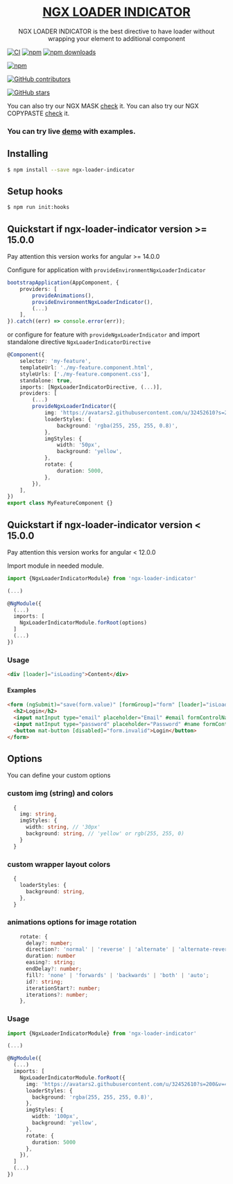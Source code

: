 <a href="http://jsdaddy.io/img/logo.png">
  <h1 align="center">NGX LOADER INDICATOR</h1>
</a>

<p align="center">
  NGX LOADER INDICATOR is the best directive to have loader without wrapping your element to additional component
</p>

[![CI](https://github.com/JsDaddy/ngx-loader-indicator/actions/workflows/quality-check.yml/badge.svg?branch=develop)](https://github.com/JsDaddy/ngx-loader-indicator/actions/workflows/main.yml)
[![npm](https://img.shields.io/npm/v/ngx-loader-indicator.svg)](https://www.npmjs.com/package/ngx-loader-indicator)
[![npm downloads](https://img.shields.io/npm/dt/ngx-loader-indicator.svg)](https://npmjs.org/ngx-loader-indicator)

[![npm](https://img.shields.io/npm/dm/ngx-loader-indicator.svg)](https://www.npmjs.com/package/ngx-loader-indicator)

[![GitHub contributors](https://img.shields.io/github/contributors/JSDaddy/ngx-loader-indicator.svg?style=flat)](https://github.com/JSDaddy/ngx-loader-indicator)

[![GitHub stars](https://img.shields.io/github/stars/JSDaddy/ngx-loader-indicator.svg?label=GitHub%20Stars&style=flat)](https://github.com/JSDaddy/ngx-loader-indicator)

You can also try our NGX MASK [check](https://www.npmjs.com/package/ngx-mask) it.
You can also try our NGX COPYPASTE [check](https://www.npmjs.com/package/ngx-copypaste) it.
### You can try live  [demo](https://jsdaddy.github.io/ngx-loader-indicator/) with examples.
## Installing

```bash
$ npm install --save ngx-loader-indicator
```

## Setup hooks
```bash
$ npm run init:hooks
```

## Quickstart if ngx-loader-indicator version >= 15.0.0

Pay attention this version works for angular >= 14.0.0

Configure for application with `provideEnvironmentNgxLoaderIndicator`

```typescript
bootstrapApplication(AppComponent, {
    providers: [
        provideAnimations(),
        provideEnvironmentNgxLoaderIndicator(),
        (...)
    ],
}).catch((err) => console.error(err));
````

or configure for feature with `provideNgxLoaderIndicator` and import standalone directive `NgxLoaderIndicatorDirective`

```typescript
@Component({
    selector: 'my-feature',
    templateUrl: './my-feature.component.html',
    styleUrls: ['./my-feature.component.css'],
    standalone: true,
    imports: [NgxLoaderIndicatorDirective, (...)],
    providers: [
        (...)
        provideNgxLoaderIndicator({
            img: 'https://avatars2.githubusercontent.com/u/32452610?s=200&v=4',
            loaderStyles: {
                background: 'rgba(255, 255, 255, 0.8)',
            },
            imgStyles: {
                width: '50px',
                background: 'yellow',
            },
            rotate: {
                duration: 5000,
            },
        }),
    ],
})
export class MyFeatureComponent {}
````

## Quickstart if ngx-loader-indicator version < 15.0.0

Pay attention this version works for angular < 12.0.0

Import module in needed module.

```typescript
import {NgxLoaderIndicatorModule} from 'ngx-loader-indicator'

(...)

@NgModule({
  (...)
  imports: [
    NgxLoaderIndicatorModule.forRoot(options)
  ]
  (...)
})
```

### Usage

```html
<div [loader]="isLoading">Content</div> 
```

#### Examples

```html
<form (ngSubmit)="save(form.value)" [formGroup]="form" [loader]="isLoading">
  <h2>Login</h2>
  <input matInput type="email" placeholder="Email" #email formControlName="email">
  <input matInput type="password" placeholder="Password" #name formControlName="password">
  <button mat-button [disabled]="form.invalid">Login</button>
</form>
```

## Options
You can define your custom options


### custom img (string) and colors
```typescript
  {
    img: string,
    imgStyles: {
      width: string, // '30px'
      background: string, // 'yellow' or rgb(255, 255, 0)
    }
  }
```

### custom wrapper layout colors
```typescript
  {
    loaderStyles: {
      background: string,
    },
  }
```

### animations options for image rotation
```typescript
    rotate: {
      delay?: number;
      direction?: 'normal' | 'reverse' | 'alternate' | 'alternate-reverse';
      duration: number
      easing?: string;
      endDelay?: number;
      fill?: 'none' | 'forwards' | 'backwards' | 'both' | 'auto';
      id?: string;
      iterationStart?: number;
      iterations?: number;
    },
```


### Usage
```typescript
import {NgxLoaderIndicatorModule} from 'ngx-loader-indicator'

(...)

@NgModule({
  (...)
  imports: [
    NgxLoaderIndicatorModule.forRoot({
      img: 'https://avatars2.githubusercontent.com/u/32452610?s=200&v=4',
      loaderStyles: {
        background: 'rgba(255, 255, 255, 0.8)',
      },
      imgStyles: {
        width: '100px',
        background: 'yellow',
      },
      rotate: {
        duration: 5000
      },
    }),
  ]
  (...)
})
```
